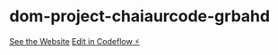 # dom-project-chaiaurcode-grbahd

[See the Website](https://myself-viishal.github.io/dom-project-chaiaurcode/)
[Edit in Codeflow ⚡️](https://stackblitz.com/~/github.com/myself-viishal/dom-project-chaiaurcode-grbahd)
